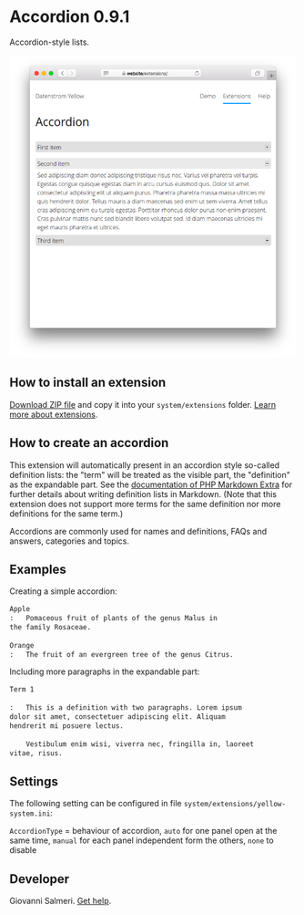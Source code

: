 # Accordion 0.9.1

Accordion-style lists.

<p align="center"><img src="SCREENSHOT.png" alt="Screenshot"></p>

## How to install an extension

[Download ZIP file](https://github.com/GiovanniSalmeri/yellow-accordion/archive/refs/heads/main.zip) and copy it into your `system/extensions` folder. [Learn more about extensions](https://github.com/annaesvensson/yellow-update).

## How to create an accordion

This extension will automatically present in an accordion style so-called definition lists: the "term" will be treated as the visible part, the "definition" as the expandable part. See the [documentation of PHP Markdown Extra](https://michelf.ca/projects/php-markdown/extra/#def-list) for further details about writing definition lists in Markdown. (Note that this extension does not support more terms for the same definition nor more definitions for the same term.)

Accordions are commonly used for names and definitions, FAQs and answers, categories and topics.

## Examples

Creating a simple accordion:

```
Apple
:   Pomaceous fruit of plants of the genus Malus in 
the family Rosaceae.

Orange
:   The fruit of an evergreen tree of the genus Citrus.
```

Including more paragraphs in the expandable part:

```
Term 1

:   This is a definition with two paragraphs. Lorem ipsum 
dolor sit amet, consectetuer adipiscing elit. Aliquam 
hendrerit mi posuere lectus.

    Vestibulum enim wisi, viverra nec, fringilla in, laoreet
vitae, risus.
```

## Settings

The following setting can be configured in file `system/extensions/yellow-system.ini`:

`AccordionType` = behaviour of accordion, `auto` for one panel open at the same time, `manual` for each panel independent form the others, `none` to disable  

## Developer

Giovanni Salmeri. [Get help](https://datenstrom.se/yellow/help/).

